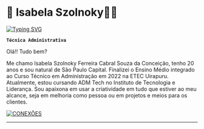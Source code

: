 # 🚀 Isabela Szolnoky🌟🌌

<a href="https://git.io/typing-svg"><img src="https://readme-typing-svg.demolab.com?font=Fira+Code&pause=1000&color=A347F7&width=435&lines=Every+Day+Is+a+New+Chance%F0%9F%9A%80" alt="Typing SVG" /></a>

**`Técnica Administrativa`**

Olá!! Tudo bem?

Me chamo Isabela Szolnoky Ferreira Cabral Souza da Conceição, tenho 20 anos e sou natural de São Paulo Capital. Finalizei o Ensino Médio integrado ao Curso Técnico em Administração em 2022 na ETEC Uirapuru. Atualmente, estou cursando ADM Tech no Instituto de Tecnologia e Liderança. Sou apaixona em usar a criatividade em tudo que estiver ao meu alcance, seja em melhoria como pessoa ou em projetos e meios para os clientes.

<p align="left">
    </a>
    <a href="https://www.linkedin.com/in/isabela-szolnoky-ferreira-cabral-souza-da-concei%C3%A7%C3%A3o-4a845724b?utm_source=share&utm_campaign=share_via&utm_content=profile&utm_medium=android_app">
        <img 
            alt="CONEXÕES" 
            title="Vamos se conectar!" 
            src="https://custom-icon-badges.demolab.com/badge/LINKEDIN-blue.svg?logo=fire&logoColor=fff"
        />
    </a>
</p>

---


</p>
